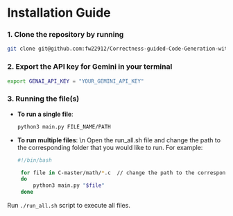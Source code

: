 # Installation Guide
### 1. Clone the repository by running
   ```bash
   git clone git@github.com:fw22912/Correctness-guided-Code-Generation-with-LLM.git
   ```
### 2. Export the API key for Gemini in your terminal
   ```bash
   export GENAI_API_KEY = "YOUR_GEMINI_API_KEY"
   ```
### 3. Running the file(s)
   - **To run a single file**: 
      ```bash
      python3 main.py FILE_NAME/PATH
      ```
   - **To run multiple files**: \n
      Open the run_all.sh file and change the path to the corresponding folder that you would like to run. For example:
     ```bash
     #!/bin/bash
     
      for file in C-master/math/*.c  // change the path to the corresponding folder
      do
          python3 main.py "$file"
      done
     ```
   Run `./run_all.sh` script to execute all files.
